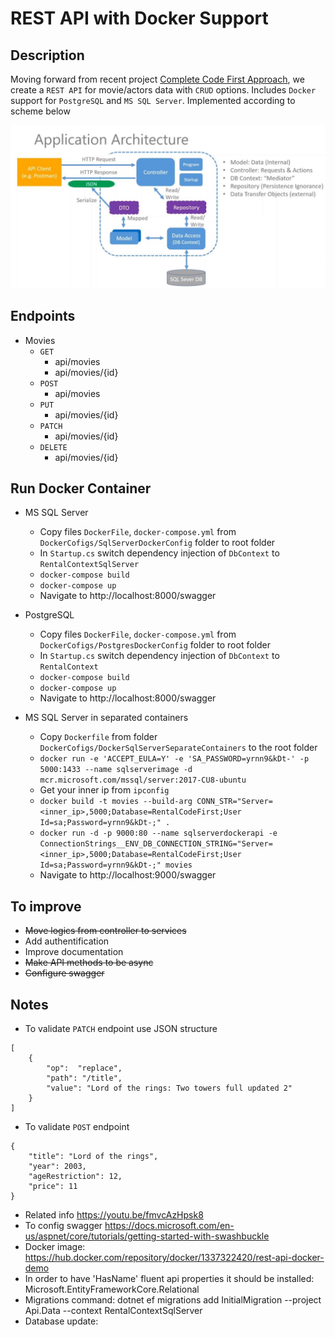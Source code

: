 # REST API with Docker Support

## Description

Moving forward from recent project [Complete Code First Approach](https://github.com/kolosovpetro/Complete-CodeFirst-Approach), we create a `REST API` for movie/actors data with `CRUD` options. Includes `Docker` support for `PostgreSQL` and `MS SQL Server`. Implemented according to scheme below

![DbSchema](/Api.Schema/api_schema.jpg)

## Endpoints

- Movies
  - `GET`
    - api/movies
	- api/movies/{id}
  - `POST`
    - api/movies
  - `PUT`
    - api/movies/{id}
  - `PATCH`
    - api/movies/{id}
  - `DELETE`
    - api/movies/{id}

## Run Docker Container

- MS SQL Server
  - Copy files `DockerFile`, `docker-compose.yml` from `DockerCofigs/SqlServerDockerConfig` folder to root folder
  - In `Startup.cs` switch dependency injection of `DbContext` to `RentalContextSqlServer`
  - `docker-compose build`
  - `docker-compose up`
  - Navigate to http://localhost:8000/swagger

- PostgreSQL
  - Copy files `DockerFile`, `docker-compose.yml` from `DockerCofigs/PostgresDockerConfig` folder to root folder
  - In `Startup.cs` switch dependency injection of `DbContext` to `RentalContext`
  - `docker-compose build`
  - `docker-compose up`
  - Navigate to http://localhost:8000/swagger
  
- MS SQL Server in separated containers
  - Copy `Dockerfile` from folder `DockerCofigs/DockerSqlServerSeparateContainers` to the root folder
  - `docker run -e 'ACCEPT_EULA=Y' -e 'SA_PASSWORD=yrnn9&kDt-' -p 5000:1433 --name sqlserverimage -d mcr.microsoft.com/mssql/server:2017-CU8-ubuntu`
  - Get your inner ip from `ipconfig`
  - `docker build -t movies --build-arg CONN_STR="Server=<inner_ip>,5000;Database=RentalCodeFirst;User Id=sa;Password=yrnn9&kDt-;" .`
  - `docker run -d -p 9000:80 --name sqlserverdockerapi -e ConnectionStrings__ENV_DB_CONNECTION_STRING="Server=<inner_ip>,5000;Database=RentalCodeFirst;User Id=sa;Password=yrnn9&kDt-;" movies`
  - Navigate to http://localhost:9000/swagger
  
## To improve
   - ~~Move logics from controller to services~~
   - Add authentification
   - Improve documentation
   - ~~Make API methods to be async~~
   - ~~Configure swagger~~
  
## Notes

- To validate `PATCH` endpoint use JSON structure

```
[
    {
        "op":  "replace",
        "path": "/title",
        "value": "Lord of the rings: Two towers full updated 2"
    }
]
```

- To validate `POST` endpoint

```
{
    "title": "Lord of the rings",
    "year": 2003,
    "ageRestriction": 12,
    "price": 11
}
```

- Related info https://youtu.be/fmvcAzHpsk8
- To config swagger https://docs.microsoft.com/en-us/aspnet/core/tutorials/getting-started-with-swashbuckle
- Docker image: https://hub.docker.com/repository/docker/1337322420/rest-api-docker-demo
- In order to have 'HasName' fluent api properties it should be installed: Microsoft.EntityFrameworkCore.Relational
- Migrations command: dotnet ef migrations add InitialMigration --project Api.Data --context RentalContextSqlServer
- Database update: 